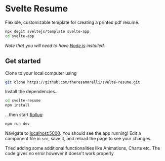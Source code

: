 # Svelte Resume

Flexible, customizable template for creating a printed pdf resume.



```bash
npx degit sveltejs/template svelte-app
cd svelte-app
```

*Note that you will need to have [Node.js](https://nodejs.org) installed.*


## Get started

Clone to your local computer using

```bash
git clone https://github.com/theresamorelli/svelte-resume.git
```


Install the dependencies...

```bash
cd svelte-resume
npm install
```

...then start [Rollup](https://rollupjs.org):

```bash
npm run dev
```

Navigate to [localhost:5000](http://localhost:5000). You should see the app running! Edit a component file in `src`, save it, and reload the page to see your changes.

Tried adding some additional functionalities like Animations, Charts etc. The code gives no error however it doesn't work properly
